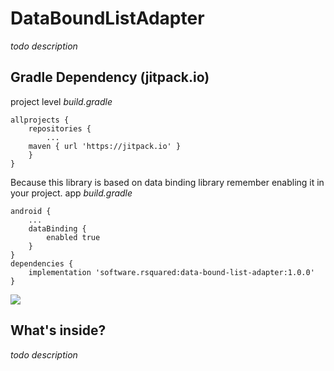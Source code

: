 # DataBoundListAdapter
_todo description_

## Gradle Dependency (jitpack.io)

project level _build.gradle_
```Gradle
allprojects {
    repositories {
        ...
	maven { url 'https://jitpack.io' }
    }
}
```

Because this library is based on data binding library remember enabling it in your project.
app _build.gradle_
```Gradle
android {
    ...
    dataBinding {
        enabled true
    }   
}
dependencies {
    implementation 'software.rsquared:data-bound-list-adapter:1.0.0'
}
```
[![](https://jitpack.io/v/software.rsquared/data-bound-list-adapter.svg)](https://jitpack.io/#software.rsquared/data-bound-list-adapter)

## What's inside?
_todo description_
